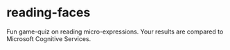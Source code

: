 # reading-faces
Fun game-quiz on reading micro-expressions. Your results are compared to Microsoft Cognitive Services. 
